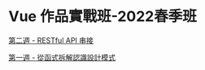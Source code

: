 # Vue 作品實戰班-2022春季班

[第二週 - RESTful API 串接](https://adonismis.github.io/2022Vue_-learn01/week02/index.html)

[第一週 - 從函式拆解認識設計模式](https://adonismis.github.io/2022Vue_-learn01/week01/index.html)
